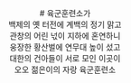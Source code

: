 <p align="center">
    # 육군훈련소가<br>
   백제의 옛 터전에 계백의 정기 맑고<br>
   관창의 어린 넋이 지하에 혼연하니<br>
   웅장한 황산벌에 연무대 높이 섰고<br>
   대한의 건아들이 서로 모인 이곳이<br>
   오오 젊은이의 자랑 육군훈련소
</p>
